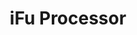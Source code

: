 ---
title: "iFu Processor"
excerpt: "Out-of-order superscalar processor; First Prize, 8th Loongson Cup (Team) <br/><img src='/images/iFuCore.png' alt='iFu Processor Architecture'/>"
collection: portfolio
external_url: "https://your.project.link"
---
